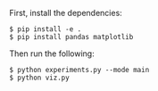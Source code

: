 First, install the dependencies:

```shell
$ pip install -e .
$ pip install pandas matplotlib
```

Then run the following:

```shell
$ python experiments.py --mode main
$ python viz.py
```
